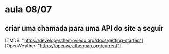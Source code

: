 # aula 08/07

## criar uma chamada para uma API do site a seguir

[TMDB: "https://developer.themoviedb.org/docs/getting-started"]
[OpenWeather: "https://openweathermap.org/current"]
